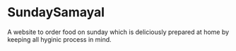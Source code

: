 # SundaySamayal
A website to order food on sunday which is deliciously prepared at home by keeping all hyginic process in mind.

